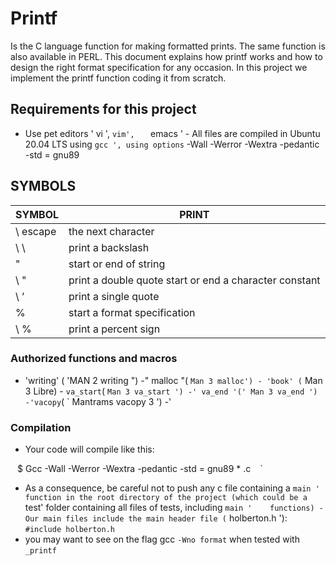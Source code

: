 
# Printf 
Is the C language function for making formatted prints. The same
function is also available in PERL. This document explains how printf works
and how to design the right format specification for any occasion. In this
project we implement the printf function coding it from scratch.

## Requirements for this project

- Use pet editors    ' vi ',    ` vim',    ` emacs ' - All files are
compiled in Ubuntu 20.04 LTS using    ` gcc ', using options
` -Wall -Werror -Wextra -pedantic -std = gnu89


## SYMBOLS
|SYMBOL |   PRINT  
|--|--|
|\ escape |   the next character 
| \ \  | print a backslash  |
|  "  | start or end of string |
| \ "  | print a double quote start or end a character constant  |
|  \ ’   |  print a single quote |
|   %    |  start a format specification  |
|  \ %    | print a percent sign |


### Authorized functions and macros

- 'writing' ( 'MAN 2 writing ") -" malloc "( ` Man 3 malloc') - 'book'
( ` Man 3 Libre) - ` va_start `( ` Man 3 va_start ') -' va_end
'(' Man 3 va_end ') -'vacopy `( ` Mantrams vacopy 3 ') -'

### Compilation

-   Your code will compile like this:

` ` $ Gcc -Wall -Werror -Wextra -pedantic -std = gnu89 * .c ` ` `




-   As a consequence, be careful not to push any c file containing a    ` main '
function in the root directory of the project (which could be a   ` test' folder
containing all files of tests, including    ` main '    functions) - Our main
files include the main header file ( ` holberton.h '): ` #include holberton.h `
- you may want to see on the flag gcc    ` -Wno format `    when tested with
` _printf `
